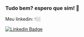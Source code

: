 ### Tudo bem? espero que sim! 👋

<!--[Linkedin](https://www.linkedin.com/in/pbsmarcelo/)-->

Meu linkedin: 👇🏼

[![Linkedin Badge](https://img.shields.io/badge/-LinkedIn-blue?style=flat-square&logo=Linkedin&logoColor=white&link=https://www.linkedin.com/in/pbsmarcelo/)](https://www.linkedin.com/in/pbsmarcelo/)


